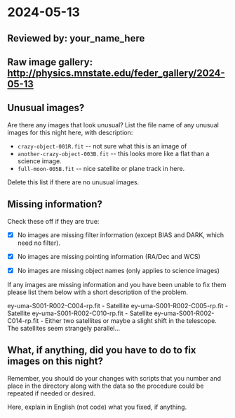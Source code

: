 # 2024-05-13

## Reviewed by:   your_name_here

## Raw image gallery: http://physics.mnstate.edu/feder_gallery/2024-05-13

## Unusual images?

Are there any images that look unusual? List the file name of any unusual images for this night here, with description:

+ `crazy-object-001R.fit` -- not sure what this is an image of
+ `another-crazy-object-003B.fit` -- this looks more like a flat than a science image.
+ `full-moon-005B.fit` -- nice satellite or plane track in here.

Delete this list if there are no unusual images.

## Missing information?

Check these off if they are true:

- [x] No images are missing filter information (except BIAS and DARK, which need no filter).
- [x] No images are missing pointing information (RA/Dec and WCS)
- [x] No images are missing object names (only applies to science images)


If any images are missing information and you have been unable to fix them please list
them below with a short description of the problem.

ey-uma-S001-R002-C004-rp.fit - Satellite
ey-uma-S001-R002-C005-rp.fit - Satellite
ey-uma-S001-R002-C010-rp.fit - Satellite
ey-uma-S001-R002-C014-rp.fit - Either two satellites or maybe a slight shift in the telescope. The satellites seem strangely parallel...


## What, if anything, did you have to do to fix images on this night?

Remember, you should do your changes with scripts that you number and place in the
directory along with the data so the procedure could be repeated if needed or
desired.

Here, explain in English (not code) what you fixed, if anything.
